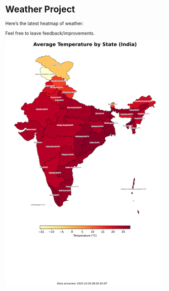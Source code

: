 # Weather Project

Here’s the latest heatmap of weather:

Feel free to leave feedback/improvements.

![India Heatmap](docs/assets/india_heatmap.png?v=FD8C79)
